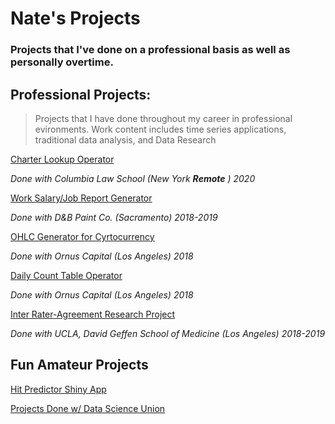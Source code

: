 # Nate's Projects
### Projects that I've done on a professional basis as well as personally overtime.


## Professional Projects:
> Projects that I have done throughout my career in professional evironments. Work content includes time series applications, traditional data analysis, and Data Research

[Charter Lookup Operator](https://github.com/natebarrett98/My_Projects/tree/master/Charter%20Lookup%20Operator)

*Done with Columbia Law School (New York **Remote** ) 2020*

[Work Salary/Job Report Generator](https://github.com/natebarrett98/My_Projects/blob/master/DB_Job_Report.py)

*Done with D&B Paint Co. (Sacramento) 2018-2019*

[OHLC Generator for Cyrtocurrency](https://github.com/natebarrett98/My_Projects/blob/master/Current_OHLC_Func.py)

*Done with Ornus Capital (Los Angeles) 2018*

[Daily Count Table Operator](https://github.com/natebarrett98/My_Projects/blob/master/Daily_Count_Func.py)

*Done with Ornus Capital (Los Angeles) 2018*


[Inter Rater-Agreement Research Project](https://github.com/natebarrett98/My_Projects/blob/master/DB_Job_Report.py)

*Done with UCLA, David Geffen School of Medicine (Los Angeles) 2018-2019*

## Fun Amateur Projects 

[Hit Predictor Shiny App](https://github.com/natebarrett98/My_Projects/tree/master/Baseball%20Hit%20Predictor)

[Projects Done w/ Data Science Union](https://github.com/the-data-science-union/DSU-Curriculum--19-20--)

